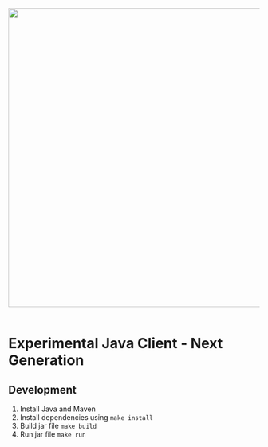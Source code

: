 <div align="center">
  <img src="https://i.imgur.com/RUtiVzH.png" width="600" /><br><br>
</div>

# **Experimental Java Client - Next Generation**

## Development

1. Install Java and Maven
2. Install dependencies using `make install`
3. Build jar file `make build`
4. Run jar file `make run`
